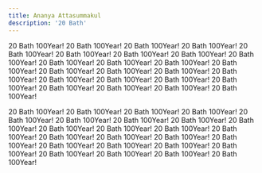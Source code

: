 ```yaml
---
title: Ananya Attasummakul
description: '20 Bath'
---
```


20 Bath 100Year! 20 Bath 100Year! 20 Bath 100Year! 20 Bath 100Year! 20 Bath 100Year! 20 Bath 100Year! 20 Bath 100Year! 20 Bath 100Year! 20 Bath 100Year! 20 Bath 100Year! 20 Bath 100Year! 20 Bath 100Year! 20 Bath 100Year! 20 Bath 100Year! 20 Bath 100Year! 20 Bath 100Year! 20 Bath 100Year! 20 Bath 100Year! 20 Bath 100Year! 20 Bath 100Year! 20 Bath 100Year! 20 Bath 100Year! 20 Bath 100Year! 20 Bath 100Year! 20 Bath 100Year! 

20 Bath 100Year! 20 Bath 100Year! 20 Bath 100Year! 20 Bath 100Year! 20 Bath 100Year! 20 Bath 100Year! 20 Bath 100Year! 20 Bath 100Year! 20 Bath 100Year! 20 Bath 100Year! 20 Bath 100Year! 20 Bath 100Year! 20 Bath 100Year! 20 Bath 100Year! 20 Bath 100Year! 20 Bath 100Year! 20 Bath 100Year! 20 Bath 100Year! 20 Bath 100Year! 20 Bath 100Year! 20 Bath 100Year! 20 Bath 100Year! 20 Bath 100Year! 20 Bath 100Year! 20 Bath 100Year! 